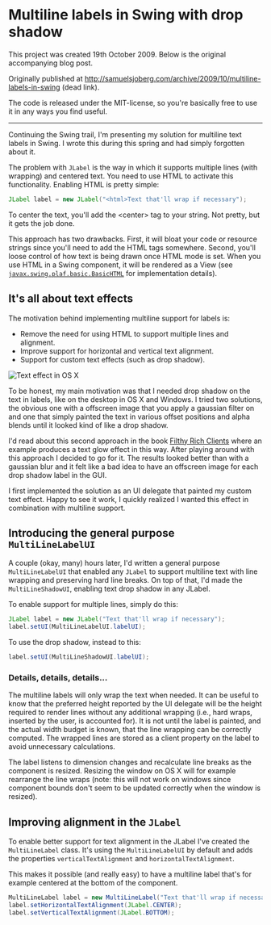 # Multiline labels in Swing with drop shadow

This project was created 19th October 2009. Below is the original accompanying blog post. 

Originally published at http://samuelsjoberg.com/archive/2009/10/multiline-labels-in-swing (dead link).

The code is released under the MIT-license, so you're basically free to use it in any ways you find useful.

------

Continuing the Swing trail, I'm presenting my solution for multiline text labels in Swing. I wrote this during this spring and had simply forgotten about it.

The problem with `JLabel` is the way in which it supports multiple lines (with wrapping) and centered text. You need to use HTML to activate this functionality. Enabling HTML is pretty simple:

```java
JLabel label = new JLabel("<html>Text that'll wrap if necessary");
```

To center the text, you'll add the &lt;center&gt; tag to your string. Not pretty, but it gets the job done.

This approach has two drawbacks. First, it will bloat your code or resource strings since you'll need to add the HTML tags somewhere. Second, you'll loose control of how text is being drawn once HTML mode is set. When you use HTML in a Swing component, it will be rendered as a View (see [`javax.swing.plaf.basic.BasicHTML`](http://www.j2ee.me/javase/6/docs/api/javax/swing/plaf/basic/BasicHTML.html) for implementation details).

## It's all about text effects

The motivation behind implementing multiline support for labels is:

* Remove the need for using HTML to support multiple lines and alignment.
* Improve support for horizontal and vertical text alignment.
* Support for custom text effects (such as drop shadow).

![Text effect in OS X](https://github.com/sasjo/multiline/blob/master/dropshadow.png)

To be honest, my main motivation was that I needed drop shadow on the text in labels, like on the desktop in OS X and Windows. I tried two solutions, the obvious one with a offscreen image that you apply a gaussian filter on and one that simply painted the text in various offset positions and alpha blends until it looked kind of like a drop shadow.

I'd read about this second approach in the book [Filthy Rich Clients](http://filthyrichclients.org/) where an example produces a text glow effect in this way. After playing around with this approach I decided to go for it. The results looked better than with a gaussian blur and it felt like a bad idea to have an offscreen image for each drop shadow label in the GUI.

I first implemented the solution as an UI delegate that painted my custom text effect. Happy to see it work, I quickly realized I wanted this effect in combination with multiline support.

## Introducing the general purpose `MultiLineLabelUI`

A couple (okay, many) hours later, I'd written a general purpose `MultiLineLabelUI` that enabled any `JLabel` to support multiline text with line wrapping and preserving hard line breaks. On top of that, I'd made the `MultiLineShadowUI`, enabling text drop shadow in any JLabel.

To enable support for multiple lines, simply do this:

```java
JLabel label = new JLabel("Text that'll wrap if necessary");
label.setUI(MultiLineLabelUI.labelUI);
```

To use the drop shadow, instead to this:

```java
label.setUI(MultiLineShadowUI.labelUI);
```

### Details, details, details...

The multiline labels will only wrap the text when needed. It can be useful to know that the preferred height reported by the UI delegate will be the height required to render lines without any additional wrapping (i.e., hard wraps, inserted by the user, is accounted for). It is not until the label is painted, and the actual width budget is known, that the line wrapping can be correctly computed. The wrapped lines are stored as a client property on the label to avoid unnecessary calculations.

The label listens to dimension changes and recalculate line breaks as the component is resized. Resizing the window on OS X will for example rearrange the line wraps (note: this will not work on windows since component bounds don't seem to be updated correctly when the window is resized).

## Improving alignment in the `JLabel`

To enable better support for text alignment in the JLabel I've created the `MultiLineLabel` class. It's using the `MultiLineLabelUI` by default and adds the properties `verticalTextAlignment` and `horizontalTextAlignment`.

This makes it possible (and really easy) to have a multiline label that's for example centered at the bottom of the component.

```java
MultiLineLabel label = new MultiLineLabel("Text that'll wrap if necessary");
label.setHorizontalTextAlignment(JLabel.CENTER);
label.setVerticalTextAlignment(JLabel.BOTTOM);
```
